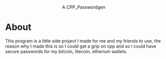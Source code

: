 <p align="center">
  A CPP_Passwordgen
</p>

# About
This program is a little side project I made for me and my friends to use, the reason why I made this is so I could get a grip on cpp and so I could have secure passwords for my bitcoin, litecoin, etherium wallets.

